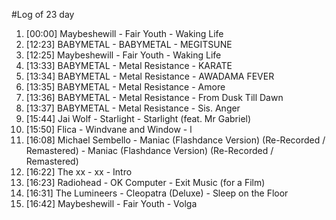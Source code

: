 #Log of 23 day

1. [00:00] Maybeshewill - Fair Youth - Waking Life
1. [12:23] BABYMETAL - BABYMETAL - MEGITSUNE
1. [12:25] Maybeshewill - Fair Youth - Waking Life
1. [13:33] BABYMETAL - Metal Resistance - KARATE
1. [13:34] BABYMETAL - Metal Resistance - AWADAMA FEVER
1. [13:35] BABYMETAL - Metal Resistance - Amore
1. [13:36] BABYMETAL - Metal Resistance - From Dusk Till Dawn
1. [13:37] BABYMETAL - Metal Resistance - Sis. Anger
1. [15:44] Jai Wolf - Starlight - Starlight (feat. Mr Gabriel)
1. [15:50] Flica - Windvane and Window - l
1. [16:08] Michael Sembello - Maniac (Flashdance Version) (Re-Recorded / Remastered) - Maniac (Flashdance Version) (Re-Recorded / Remastered)
1. [16:22] The xx - xx - Intro
1. [16:23] Radiohead - OK Computer - Exit Music (for a Film)
1. [16:31] The Lumineers - Cleopatra (Deluxe) - Sleep on the Floor
1. [16:42] Maybeshewill - Fair Youth - Volga

